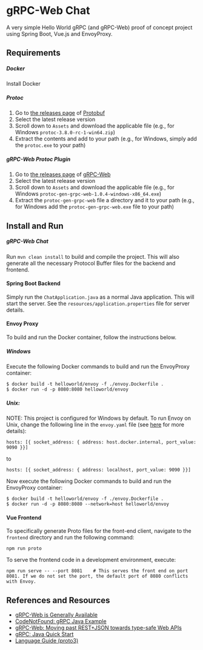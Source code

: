 # gRPC-Web Chat
A very simple Hello World gRPC (and gRPC-Web) proof of concept project using Spring Boot, Vue.js and EnvoyProxy. 

## Requirements

##### Docker
Install Docker

##### Protoc
1. Go to [the releases page](https://github.com/protocolbuffers/protobuf/releases)  of [Protobuf](https://github.com/protocolbuffers/protobuf)
2. Select the latest release version
3. Scroll down to `Assets` and download the applicable file (e.g., for Windows `protoc-3.8.0-rc-1-win64.zip`)
4. Extract the contents and add to your path (e.g., for Windows, simply add the `protoc.exe` to your path)

##### gRPC-Web Protoc Plugin
1. Go to [the releases page](https://github.com/grpc/grpc-web/releases)  of [gRPC-Web](https://github.com/grpc/grpc-web)
2. Select the latest release version
3. Scroll down to `Assets` and download the applicable file (e.g., for Windows `protoc-gen-grpc-web-1.0.4-windows-x86_64.exe`)
4. Extract the `protoc-gen-grpc-web` file a directory and it to your path (e.g., for Windows add the `protoc-gen-grpc-web.exe` file to your path) 

## Install and Run

##### gRPC-Web Chat
Run `mvn clean install` to build and compile the project. This will also generate all the necessary Protocol Buffer files for the backend and frontend.

#### Spring Boot Backend
Simply run the `ChatApplication.java` as a normal Java application. This will start the server. See the `resources/application.properties` file for server details.

#### Envoy Proxy
To build and run the Docker container, follow the instructions below. 

##### Windows
Execute the following Docker commands to build and run the EnvoyProxy container:
    
    $ docker build -t helloworld/envoy -f ./envoy.Dockerfile .
    $ docker run -d -p 8080:8080 helloworld/envoy
    
##### Unix:
NOTE: This project is configured for Windows by default. To run Envoy on Unix, change the following line in the `envoy.yaml` file (see [here](https://github.com/grpc/grpc-web/issues/436) for more details):

    hosts: [{ socket_address: { address: host.docker.internal, port_value: 9090 }}]
to 

    hosts: [{ socket_address: { address: localhost, port_value: 9090 }}]

Now execute the following Docker commands to build and run the EnvoyProxy container:

    $ docker build -t helloworld/envoy -f ./envoy.Dockerfile .
    $ docker run -d -p 8080:8080 --network=host helloworld/envoy
    
#### Vue Frontend
To specifically generate Proto files for the front-end client, navigate to the `frontend` directory and run the following command:
    
    npm run proto
    
To serve the frontend code in a development environment, execute:

    npm run serve -- --port 8081    # This serves the front end on port 8081. If we do not set the port, the default port of 8080 conflicts with Envoy.

## References and Resources
* [gRPC-Web is Generally Available](https://grpc.io/blog/grpc-web-ga/)
* [CodeNotFound: gRPC Java Example](https://codenotfound.com/grpc-java-example.html)
* [gRPC-Web: Moving past REST+JSON towards type-safe Web APIs](https://improbable.io/blog/grpc-web-moving-past-restjson-towards-type-safe-web-apis)
* [gRPC: Java Quick Start](https://grpc.io/docs/quickstart/java/)
* [Language Guide (proto3)](https://developers.google.com/protocol-buffers/docs/proto3)
